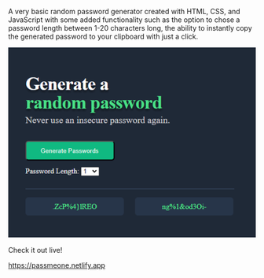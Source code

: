 
A very basic random password generator created with HTML, CSS, and JavaScript with some added functionality such as the option to chose a password length between 1-20 characters long, the ability to instantly copy the generated password to your clipboard with just a click.

![alt text](image.png)

Check it out live! 

https://passmeone.netlify.app
